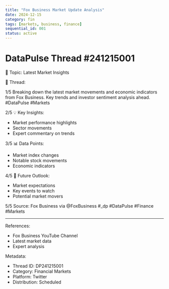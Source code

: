 ```yaml
---
title: "Fox Business Market Update Analysis"
date: 2024-12-15
category: fin
tags: [markets, business, finance]
sequential_id: 001
status: active
---
```


# DataPulse Thread #241215001

📍 Topic: Latest Market Insights

🧵 Thread:

1/5
Breaking down the latest market movements and economic indicators from Fox Business. Key trends and investor sentiment analysis ahead. #DataPulse #Markets

2/5
💡 Key Insights:
- Market performance highlights
- Sector movements
- Expert commentary on trends

3/5
📊 Data Points:
- Market index changes
- Notable stock movements
- Economic indicators

4/5
🔮 Future Outlook:
- Market expectations
- Key events to watch
- Potential market movers

5/5
Source: Fox Business
via @FoxBusiness
#_dp #DataPulse #Finance #Markets

---
References:
- Fox Business YouTube Channel
- Latest market data
- Expert analysis

Metadata:
- Thread ID: DP241215001
- Category: Financial Markets
- Platform: Twitter
- Distribution: Scheduled